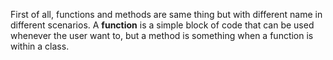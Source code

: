 First of all, functions and methods are same thing but with different name in different scenarios. A **function** is a simple block of code that can be used whenever the user want to, but a method is something when a function is within a class.
